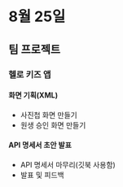 # 8월 25일
## 팀 프로젝트
### 헬로 키즈 앱
#### 화면 기획(XML)
- 사진첩 화면 만들기
- 원생 승인 화면 만들기



#### API 명세서 초안 발표
- API 명세서 마무리(깃북 사용함)
- 발표 및 피드백